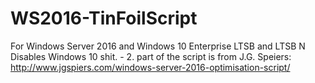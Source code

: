 # WS2016-TinFoilScript
For Windows Server 2016 and Windows 10 Enterprise LTSB and LTSB N
Disables Windows 10 shit. - 2. part of the script is from J.G. Speiers: http://www.jgspiers.com/windows-server-2016-optimisation-script/
